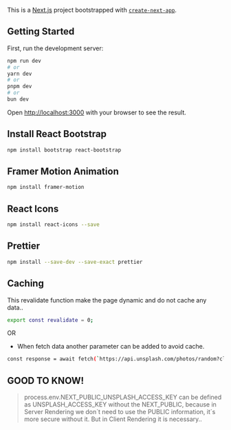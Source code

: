 This is a [Next.js](https://nextjs.org/) project bootstrapped with [`create-next-app`](https://github.com/vercel/next.js/tree/canary/packages/create-next-app).

## Getting Started

First, run the development server:

```bash
npm run dev
# or
yarn dev
# or
pnpm dev
# or
bun dev
```

Open [http://localhost:3000](http://localhost:3000) with your browser to see the result.

## Install React Bootstrap

```bash
npm install bootstrap react-bootstrap
```

## Framer Motion Animation

```bash
npm install framer-motion
```

## React Icons

```bash
npm install react-icons --save
```

## Prettier

```bash
npm install --save-dev --save-exact prettier
```


## Caching

This revalidate function make the page dynamic and do not cache any data..

```bash
export const revalidate = 0;
```
OR 

* When fetch data another parameter can be added to avoid cache.

```bash
const response = await fetch(`https://api.unsplash.com/photos/random?client_id=${process.env.NEXT_PUBLIC_UNSPLASH_ACCESS_KEY}`, { cache: "no-cache"});

```

## GOOD TO KNOW!


 > process.env.NEXT_PUBLIC_UNSPLASH_ACCESS_KEY can be defined as UNSPLASH_ACCESS_KEY
 > without the NEXT_PUBLIC, because in Server Rendering we don´t need to use the PUBLIC information,
 > it´s more secure without it. 
 > But in Client Rendering it is necessary..

